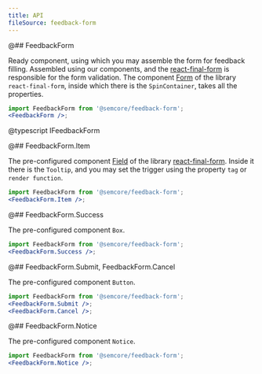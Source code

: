 ```yaml
---
title: API
fileSource: feedback-form
---
```


@## FeedbackForm

Ready component, using which you may assemble the form for feedback filling. Assembled using our components, and the [react-final-form](https://final-form.org/react) is responsible for the form validation. The component [Form](https://final-form.org/docs/react-final-form/api/Form) of the library `react-final-form`, inside which there is the `SpinContainer`, takes all the properties.

```jsx
import FeedbackForm from '@semcore/feedback-form';
<FeedbackForm />;
```

@typescript IFeedbackForm

@## FeedbackForm.Item

The pre-configured component [Field](https://final-form.org/docs/react-final-form/api/Field) of the library [react-final-form](https://final-form.org/react). Inside it there is the `Tooltip`, and you may set the trigger using the property `tag` or `render function`.

```jsx
import FeedbackForm from '@semcore/feedback-form';
<FeedbackForm.Item />;
```

@## FeedbackForm.Success

The pre-configured component `Box`.

```jsx
import FeedbackForm from '@semcore/feedback-form';
<FeedbackForm.Success />;
```

@## FeedbackForm.Submit, FeedbackForm.Cancel

The pre-configured component `Button`.

```jsx
import FeedbackForm from '@semcore/feedback-form';
<FeedbackForm.Submit />;
<FeedbackForm.Cancel />;
```

@## FeedbackForm.Notice

The pre-configured component `Notice`.

```jsx
import FeedbackForm from '@semcore/feedback-form';
<FeedbackForm.Notice />;
```

